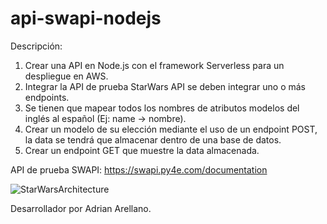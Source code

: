 # api-swapi-nodejs
Descripción:
1.	Crear una API en Node.js con el framework Serverless para un despliegue en AWS. 
2.	Integrar la API de prueba StarWars API se deben integrar uno o más endpoints.
3.	Se tienen que mapear todos los nombres de atributos modelos del inglés al español (Ej: name -> nombre).
4.	Crear un modelo de su elección mediante el uso de un endpoint POST, la data se tendrá que almacenar dentro de una base de datos.
5.	Crear un endpoint GET que muestre la data almacenada. 

API de prueba SWAPI: https://swapi.py4e.com/documentation

![StarWarsArchitecture](https://user-images.githubusercontent.com/85643150/121412096-efdcd000-c929-11eb-92a6-7807b1b69f16.png)

Desarrollador por Adrian Arellano.
